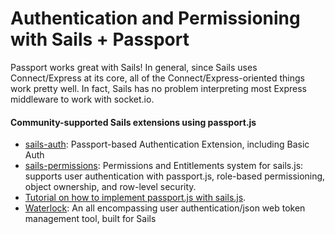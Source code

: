 # Authentication and Permissioning with Sails + Passport

Passport works great with Sails!  In general, since Sails uses Connect/Express at its core, all of the Connect/Express-oriented things work pretty well.  In fact, Sails has no problem interpreting most Express middleware to work with socket.io.

#### Community-supported Sails extensions using passport.js
+ [sails-auth](https://www.npmjs.com/package/sails-auth): Passport-based Authentication Extension, including Basic Auth
+ [sails-permissions](https://www.npmjs.com/package/sails-permissions): Permissions and Entitlements system for sails.js: supports user authentication with passport.js, role-based permissioning, object ownership, and row-level security.
+ [Tutorial on how to implement passport.js with sails.js](http://iliketomatoes.com/implement-passport-js-authentication-with-sails-js-0-10-2/).
+ [Waterlock](http://waterlock.ninja/): An all encompassing user authentication/json web token management tool, built for Sails




<docmeta name="displayName" value="Sails + Passport">
